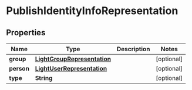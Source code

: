 # PublishIdentityInfoRepresentation

## Properties
Name | Type | Description | Notes
------------ | ------------- | ------------- | -------------
**group** | [**LightGroupRepresentation**](LightGroupRepresentation.md) |  |  [optional]
**person** | [**LightUserRepresentation**](LightUserRepresentation.md) |  |  [optional]
**type** | **String** |  |  [optional]
